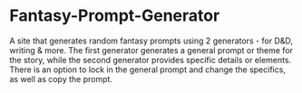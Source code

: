 # Fantasy-Prompt-Generator

A site that generates random fantasy prompts using 2 generators - for D&D, writing & more.
The first generator generates a general prompt or theme for the story, while the second generator provides specific details or elements.
There is an option to lock in the general prompt and change the specifics, as well as copy the prompt.
